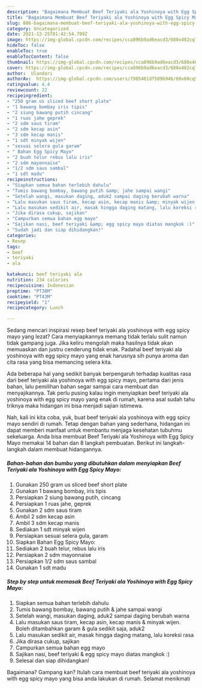 ```yaml
---
description: "Bagaimana Membuat Beef Teriyaki ala Yoshinoya with Egg Spicy Mayo yang Menggugah Selera"
title: "Bagaimana Membuat Beef Teriyaki ala Yoshinoya with Egg Spicy Mayo yang Menggugah Selera"
slug: 886-bagaimana-membuat-beef-teriyaki-ala-yoshinoya-with-egg-spicy-mayo-yang-menggugah-selera
category: Uncategorized
date: 2021-12-25T01:42:54.799Z
image: https://img-global.cpcdn.com/recipes/cca896b9ad6eacd3/680x482cq70/beef-teriyaki-ala-yoshinoya-with-egg-spicy-mayo-foto-resep-utama.jpg
hideToc: false
enableToc: true
enableTocContent: false
thumbnail: https://img-global.cpcdn.com/recipes/cca896b9ad6eacd3/680x482cq70/beef-teriyaki-ala-yoshinoya-with-egg-spicy-mayo-foto-resep-utama.jpg
cover: https://img-global.cpcdn.com/recipes/cca896b9ad6eacd3/680x482cq70/beef-teriyaki-ala-yoshinoya-with-egg-spicy-mayo-foto-resep-utama.jpg
author:  Ulandari
authorAv:  https://img-global.cpcdn.com/users/7985481df589b946/60x60cq50/avatar.jpg
ratingvalue: 4.4
reviewcount: 22
recipeingredient:
- "250 gram us sliced beef short plate"
- "1 bawang bombay iris tipis"
- "2 siung bawang putih cincang"
- "1 ruas jahe geprek"
- "2 sdm saus tiram"
- "2 sdm kecap asin"
- "3 sdm kecap manis"
- "1 sdt minyak wijen"
- "sesuai selera gula garam"
- " Bahan Egg Spicy Mayo"
- "2 buah telur rebus lalu iris"
- "2 sdm mayonnaise"
- "1/2 sdm saus sambal"
- "1 sdt madu"
recipeinstructions:
- "Siapkan semua bahan terlebih dahulu"
- "Tumis bawang bombay, bawang putih &amp; jahe sampai wangi"
- "Setelah wangi, masukan daging, aduk2 sampai daging berubah warna"
- "Lalu masukan saus tiram, kecap asin, kecap manis &amp; minyak wijen. Boleh ditambahkan garam &amp; gula sedikit saja, aduk2"
- "Lalu masukan sedikit air, masak hingga daging matang, lalu koreksi rasa"
- "Jika dirasa cukup, sajikan"
- "Campurkan semua bahan egg mayo"
- "Sajikan nasi, beef teriyaki &amp; egg spicy mayo diatas mangkok :)"
- "Sudah jadi dan siap dihidangkan!"
categories:
- Resep
tags:
- beef
- teriyaki
- ala

katakunci: beef teriyaki ala 
nutrition: 234 calories
recipecuisine: Indonesian
preptime: "PT38M"
cooktime: "PT43M"
recipeyield: "1"
recipecategory: Lunch

---
```



Sedang mencari inspirasi resep beef teriyaki ala yoshinoya with egg spicy mayo yang lezat? Cara menyiapkannya memang tidak terlalu sulit namun tidak gampang juga. Jika keliru mengolah maka hasilnya tidak akan memuaskan dan justru cenderung tidak enak. Padahal beef teriyaki ala yoshinoya with egg spicy mayo yang enak harusnya sih punya aroma dan cita rasa yang bisa memancing selera kita.




Ada beberapa hal yang sedikit banyak berpengaruh terhadap kualitas rasa dari beef teriyaki ala yoshinoya with egg spicy mayo, pertama dari jenis bahan, lalu pemilihan bahan segar sampai cara membuat dan menyajikannya. Tak perlu pusing kalau ingin menyiapkan beef teriyaki ala yoshinoya with egg spicy mayo yang enak di rumah, karena asal sudah tahu triknya maka hidangan ini bisa menjadi sajian istimewa.


Nah, kali ini kita coba, yuk, buat beef teriyaki ala yoshinoya with egg spicy mayo sendiri di rumah. Tetap dengan bahan yang sederhana, hidangan ini dapat memberi manfaat untuk membantu menjaga kesehatan tubuhmu sekeluarga. Anda bisa membuat Beef Teriyaki ala Yoshinoya with Egg Spicy Mayo memakai 14 bahan dan 8 langkah pembuatan. Berikut ini langkah-langkah dalam membuat hidangannya.

<!--inarticleads1-->

##### Bahan-bahan dan bumbu yang dibutuhkan dalam menyiapkan Beef Teriyaki ala Yoshinoya with Egg Spicy Mayo:

1. Gunakan 250 gram us sliced beef short plate
1. Gunakan 1 bawang bombay, iris tipis
1. Persiapkan 2 siung bawang putih, cincang
1. Persiapkan 1 ruas jahe, geprek
1. Gunakan 2 sdm saus tiram
1. Ambil 2 sdm kecap asin
1. Ambil 3 sdm kecap manis
1. Sediakan 1 sdt minyak wijen
1. Persiapkan sesuai selera gula, garam
1. Siapkan  Bahan Egg Spicy Mayo:
1. Sediakan 2 buah telur, rebus lalu iris
1. Persiapkan 2 sdm mayonnaise
1. Persiapkan 1/2 sdm saus sambal
1. Gunakan 1 sdt madu




<!--inarticleads2-->

##### Step by step untuk memasak Beef Teriyaki ala Yoshinoya with Egg Spicy Mayo:

1. Siapkan semua bahan terlebih dahulu
1. Tumis bawang bombay, bawang putih &amp; jahe sampai wangi
1. Setelah wangi, masukan daging, aduk2 sampai daging berubah warna
1. Lalu masukan saus tiram, kecap asin, kecap manis &amp; minyak wijen. Boleh ditambahkan garam &amp; gula sedikit saja, aduk2
1. Lalu masukan sedikit air, masak hingga daging matang, lalu koreksi rasa
1. Jika dirasa cukup, sajikan
1. Campurkan semua bahan egg mayo
1. Sajikan nasi, beef teriyaki &amp; egg spicy mayo diatas mangkok :)
1. Selesai dan siap dihidangkan!



Bagaimana? Gampang kan? Itulah cara membuat beef teriyaki ala yoshinoya with egg spicy mayo yang bisa anda lakukan di rumah. Selamat menikmati
